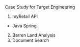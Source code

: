Case Study for Target Engineering

1. myRetail API
  - Java Spring.
2. Barren Land Analysis
3. Document Search
